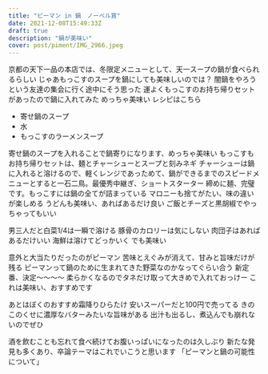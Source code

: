 ```yaml
---
title: "ピーマン in 鍋　ノーベル賞"
date: 2021-12-08T15:49:33Z
draft: true
description: "鍋が美味い"
cover: post/piment/IMG_2966.jpeg
---
```


京都の天下一品の本店では、冬限定メニューとして、天一スープの鍋が食べられるらしい
じゃあもっこすのスープを鍋にしても美味しいのでは？
闇鍋をやろうという友達の集会に行く途中にそう思った
運よくもっこすのお持ち帰りセットがあったので鍋に入れてみた
めっちゃ美味い
レシピはこちら

- 寄せ鍋のスープ
- 水
- もっこすのラーメンスープ

寄せ鍋のスープを入れることで鍋寄りになります、めっちゃ美味い
もっこすもお持ち帰りセットは、麺とチャーシューとスープと刻みネギ
チャーシューは鍋に入れると溶けるので、軽くレンジであっためて、鍋ができるまでのスピードメニューとすると一石二鳥。最優秀中継ぎ、ショートスターター
締めに麺、完璧です。もっこすには鍋の全てが詰まっている
マロニーも捨てがたい、味の違いが楽しめる
うどんも美味い、あればあるだけ良い
ご飯とチーズと黒胡椒でやっちゃってもいい

男三人だと白菜1/4は一瞬で溶ける
豚骨のカロリーは気にしない
肉団子はあればあるだけいい
海鮮は溶けてどっかいく
でも美味い

意外と大当たりだったのがピーマン
苦味とえぐみが消えて、甘みと旨味だけが残る
ピーマンって鍋のために生まれてきた野菜なのかなってぐらい合う
新定番、決定〜〜〜〜
柔らかくなるのでタネだけ取って大きめで入れておっけー
これは美味い、おすすめです

あとはぼくのおすすめ霜降りひらたけ
安いスーパーだと100円で売ってる
きのこのくせに濃厚なバターみたいな旨味がある
出汁も出るし、煮込んでも崩れないのでぜひ

酒を飲むことも忘れて食べ続けてお腹いっぱいになったのは久しぶり
新たな発見も多くあり、卒論テーマはこれでいこうと思います
「ピーマンと鍋の可能性について」
